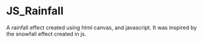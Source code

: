# JS_Rainfall
A rainfall effect created using html canvas, and javascript. It was inspired by the snowfall effect created in js.
